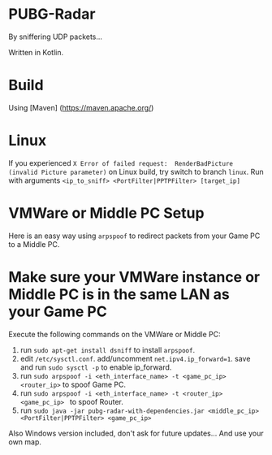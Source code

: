 # PUBG-Radar
By sniffering UDP packets...

Written in Kotlin.

# Build
Using [Maven] (https://maven.apache.org/)

# Linux
If you experienced `X Error of failed request:  RenderBadPicture (invalid Picture parameter)` on Linux build, try switch to branch `linux`. Run with arguments `<ip_to_sniff> <PortFilter|PPTPFilter> [target_ip]`

# VMWare or Middle PC Setup
Here is an easy way using `arpspoof` to redirect packets from your Game PC to a Middle PC.

# Make sure your VMWare instance or Middle PC is in the same LAN as your Game PC

Execute the following commands on the VMWare or Middle PC: 
1. run `sudo apt-get install dsniff` to install `arpspoof`.
2. edit `/etc/sysctl.conf`. add/uncomment `net.ipv4.ip_forward=1`. save and run `sudo sysctl -p` to enable ip_forward.
3. run `sudo arpspoof -i <eth_interface_name> -t <game_pc_ip> <router_ip>` to spoof Game PC.
4. run `sudo arpspoof -i <eth_interface_name> -t <router_ip> <game_pc_ip> ` to spoof Router.
5. run `sudo java -jar pubg-radar-with-dependencies.jar <middle_pc_ip> <PortFilter|PPTPFilter> <game_pc_ip>`

Also Windows version included, don't ask for future updates...
And use your own map.
